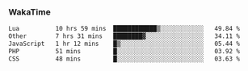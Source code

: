 ### WakaTime

<!--START_SECTION:waka-->

```txt
Lua          10 hrs 59 mins  ████████████▒░░░░░░░░░░░░   49.84 %
Other        7 hrs 31 mins   ████████▓░░░░░░░░░░░░░░░░   34.11 %
JavaScript   1 hr 12 mins    █▒░░░░░░░░░░░░░░░░░░░░░░░   05.44 %
PHP          51 mins         █░░░░░░░░░░░░░░░░░░░░░░░░   03.92 %
CSS          48 mins         █░░░░░░░░░░░░░░░░░░░░░░░░   03.63 %
```

<!--END_SECTION:waka-->
